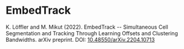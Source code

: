 # EmbedTrack

K. Löffler and M. Mikut (2022). EmbedTrack -- Simultaneous Cell Segmentation and Tracking Through Learning Offsets and Clustering Bandwidths. arXiv preprint. DOI: [10.48550/arXiv.2204.10713](https://doi.org/10.48550/arXiv.2204.10713)